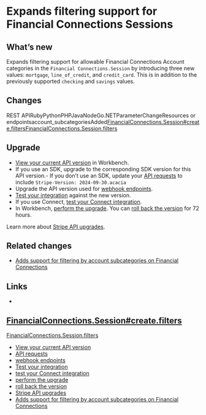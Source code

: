 # Expands filtering support for Financial Connections Sessions

## What’s new

Expands filtering support for allowable Financial Connections Account categories
in the `Financial Connections.Session` by introducing three new values:
`mortgage`, `line_of_credit`, and `credit_card`. This is in addition to the
previously supported `checking` and `savings` values.

## Changes

REST APIRubyPythonPHPJavaNodeGo.NETParameterChangeResources or
endpointsaccount_subcategoriesAdded[FinancialConnections.Session#create.filters](https://docs.stripe.com/api/financial_connections/sessions/create#financial_connections_create_session-filters)[FinancialConnections.Session.filters](https://docs.stripe.com/api/financial_connections/sessions/object#financial_connections_session_object-filters)
## Upgrade

- [View your current API
version](https://docs.stripe.com/upgrades#view-your-api-version-and-the-latest-available-upgrade-in-workbench)
in Workbench.
- If you use an SDK, upgrade to the corresponding SDK version for this API
version.- If you don’t use an SDK, update your [API
requests](https://docs.stripe.com/api/versioning) to include `Stripe-Version:
2024-09-30.acacia`
- Upgrade the API version used for [webhook
endpoints](https://docs.stripe.com/webhooks/versioning).
- [Test your integration](https://docs.stripe.com/testing) against the new
version.
- If you use Connect, [test your Connect
integration](https://docs.stripe.com/connect/testing).
- In Workbench, [perform the
upgrade](https://docs.stripe.com/upgrades#perform-the-upgrade). You can [roll
back the version](https://docs.stripe.com/upgrades#roll-back-your-api-version)
for 72 hours.

Learn more about [Stripe API upgrades](https://docs.stripe.com/upgrades).

## Related changes

- [Adds support for filtering by account subcategories on Financial
Connections](https://docs.stripe.com/changelog/acacia/2024-09-30/financial-connections-filters)

## Links

-
[FinancialConnections.Session#create.filters](https://docs.stripe.com/api/financial_connections/sessions/create#financial_connections_create_session-filters)
-
[FinancialConnections.Session.filters](https://docs.stripe.com/api/financial_connections/sessions/object#financial_connections_session_object-filters)
- [View your current API
version](https://docs.stripe.com/upgrades#view-your-api-version-and-the-latest-available-upgrade-in-workbench)
- [API requests](https://docs.stripe.com/api/versioning)
- [webhook endpoints](https://docs.stripe.com/webhooks/versioning)
- [Test your integration](https://docs.stripe.com/testing)
- [test your Connect integration](https://docs.stripe.com/connect/testing)
- [perform the upgrade](https://docs.stripe.com/upgrades#perform-the-upgrade)
- [roll back the
version](https://docs.stripe.com/upgrades#roll-back-your-api-version)
- [Stripe API upgrades](https://docs.stripe.com/upgrades)
- [Adds support for filtering by account subcategories on Financial
Connections](https://docs.stripe.com/changelog/acacia/2024-09-30/financial-connections-filters)
